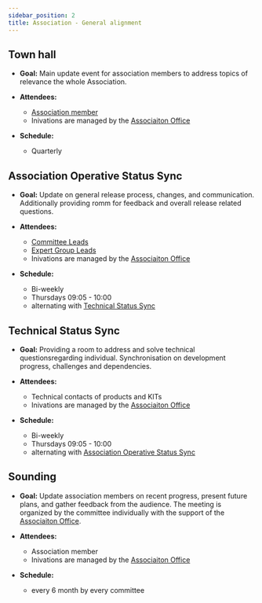```yaml
---
sidebar_position: 2
title: Association - General alignment
---
```


## Town hall

- **Goal:** Main update event for association members to address topics of relevance the whole Association.

- **Attendees:**
  - [Association member](../organizational-structure/organizational-structure.md#roles-and-responsibilities-within-the-association)
  - Inivations are managed by the [Associaiton Office](../organizational-structure/catena-x-office.md)

- **Schedule:**
  - Quarterly

## Association Operative Status Sync

- **Goal:** Update on general release process, changes, and communication. Additionally providing romm for feedback and overall release related questions.

- **Attendees:**
  - [Committee Leads](../organizational-structure/committee.md#lead-and-co-lead)
  - [Expert Group Leads](../organizational-structure/expert-group.md#expert-group-leads)
  - Inivations are managed by the [Associaiton Office](../organizational-structure/catena-x-office.md)

- **Schedule:**
  - Bi-weekly
  - Thursdays 09:05 - 10:00
  - alternating with [Technical Status Sync](#technical-status-sync)

## Technical Status Sync

- **Goal:** Providing a room to address and solve technical questionsregarding individual. Synchronisation on development progress, challenges and dependencies.

- **Attendees:**
  - Technical contacts of products and KITs
  - Inivations are managed by the [Associaiton Office](../organizational-structure/catena-x-office.md)

- **Schedule:**
  - Bi-weekly
  - Thursdays 09:05 - 10:00
  - alternating with [Association Operative Status Sync](#association-operative-status-sync)

## Sounding

- **Goal:** Update association members on recent progress, present future plans, and gather feedback from the audience. The meeting is organized by the committee individually with the support of the [Associaiton Office](../organizational-structure/catena-x-office.md).

- **Attendees:**
  - Association member
  - Inivations are managed by the [Associaiton Office](../organizational-structure/catena-x-office.md)

- **Schedule:**
  - every 6 month by every committee
